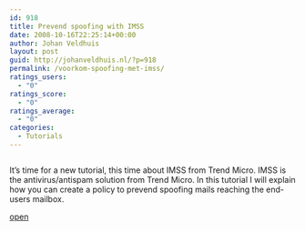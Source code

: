```yaml
---
id: 918
title: Prevend spoofing with IMSS
date: 2008-10-16T22:25:14+00:00
author: Johan Veldhuis
layout: post
guid: http://johanveldhuis.nl/?p=918
permalink: /voorkom-spoofing-met-imss/
ratings_users:
  - "0"
ratings_score:
  - "0"
ratings_average:
  - "0"
categories:
  - Tutorials
---
```

[<img class="alignnone size-thumbnail wp-image-919" title="IMSS" src="http://johanveldhuis.nl/wp-content/uploads/2008/10/imss_196x196.bmp" alt="" />](http://johanveldhuis.nl/wp-content/uploads/2008/10/imss_196x196.bmp)[](http://johanveldhuis.nl/wp-content/uploads/2008/10/imss_196x196.bmp)

It&#8217;s time for a new tutorial, this time about IMSS from Trend Micro. IMSS is the antivirus/antispam solution from Trend Micro. In this tutorial I will explain how you can create a policy to prevend spoofing mails reaching the end-users mailbox.

[open](http://johanveldhuis.nl/?page_id=904&lang=en)